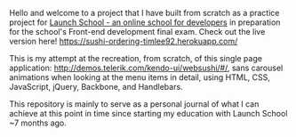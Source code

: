 Hello and welcome to a project that I have built from scratch as a practice project for [Launch School - an online school for developers](https://launchschool.com) in preparation for the school's Front-end development final exam. Check out the live version here! https://sushi-ordering-timlee92.herokuapp.com/

This is my attempt at the recreation, from scratch, of this single page application: http://demos.telerik.com/kendo-ui/websushi/#/, sans carousel animations when looking at the menu items in detail, using HTML, CSS, JavaScript, jQuery, Backbone, and Handlebars.

This repository is mainly to serve as a personal journal of what I can achieve at this point in time since starting my education with Launch School ~7 months ago.
